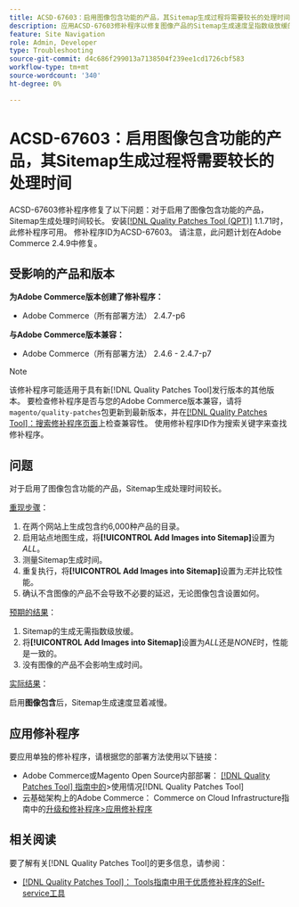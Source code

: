 ```yaml
---
title: ACSD-67603：启用图像包含功能的产品，其Sitemap生成过程将需要较长的处理时间
description: 应用ACSD-67603修补程序以修复图像产品的Sitemap生成速度呈指数级放缓的Adobe Commerce问题。
feature: Site Navigation
role: Admin, Developer
type: Troubleshooting
source-git-commit: d4c686f299013a7138504f239ee1cd1726cbf583
workflow-type: tm+mt
source-wordcount: '340'
ht-degree: 0%

---
```



# ACSD-67603：启用图像包含功能的产品，其Sitemap生成过程将需要较长的处理时间

ACSD-67603修补程序修复了以下问题：对于启用了图像包含功能的产品，Sitemap生成处理时间较长。 安装[[!DNL Quality Patches Tool (QPT)]](/help/tools/quality-patches-tool/quality-patches-tool-to-self-serve-quality-patches.md) 1.1.71时，此修补程序可用。 修补程序ID为ACSD-67603。 请注意，此问题计划在Adobe Commerce 2.4.9中修复。

## 受影响的产品和版本

**为Adobe Commerce版本创建了修补程序：**

* Adobe Commerce（所有部署方法） 2.4.7-p6

**与Adobe Commerce版本兼容：**

* Adobe Commerce（所有部署方法） 2.4.6 - 2.4.7-p7

>[!NOTE]
>
>该修补程序可能适用于具有新[!DNL Quality Patches Tool]发行版本的其他版本。 要检查修补程序是否与您的Adobe Commerce版本兼容，请将`magento/quality-patches`包更新到最新版本，并在[[!DNL Quality Patches Tool]：搜索修补程序页面](https://experienceleague.adobe.com/tools/commerce-quality-patches/index.html)上检查兼容性。 使用修补程序ID作为搜索关键字来查找修补程序。

## 问题

对于启用了图像包含功能的产品，Sitemap生成处理时间较长。

<u>重现步骤</u>：

1. 在两个网站上生成包含约6,000种产品的目录。
1. 启用站点地图生成，将&#x200B;**[!UICONTROL Add Images into Sitemap]**&#x200B;设置为&#x200B;*ALL*。
1. 测量Sitemap生成时间。
1. 重复执行，将&#x200B;**[!UICONTROL Add Images into Sitemap]**&#x200B;设置为&#x200B;*无*&#x200B;并比较性能。
1. 确认不含图像的产品不会导致不必要的延迟，无论图像包含设置如何。

<u>预期的结果</u>：

1. Sitemap的生成无需指数级放缓。
1. 将&#x200B;**[!UICONTROL Add Images into Sitemap]**&#x200B;设置为&#x200B;*ALL*&#x200B;还是&#x200B;*NONE*&#x200B;时，性能是一致的。
1. 没有图像的产品不会影响生成时间。

<u>实际结果</u>：

启用&#x200B;**图像包含**&#x200B;后，Sitemap生成速度显着减慢。

## 应用修补程序

要应用单独的修补程序，请根据您的部署方法使用以下链接：

* Adobe Commerce或Magento Open Source内部部署： [[!DNL Quality Patches Tool] 指南中的](/help/tools/quality-patches-tool/usage.md)>使用情况[!DNL Quality Patches Tool]
* 云基础架构上的Adobe Commerce： Commerce on Cloud Infrastructure指南中的[升级和修补程序>应用修补程序](https://experienceleague.adobe.com/docs/commerce-cloud-service/user-guide/develop/upgrade/apply-patches.html)

## 相关阅读

要了解有关[!DNL Quality Patches Tool]的更多信息，请参阅：

* [[!DNL Quality Patches Tool]： Tools指南中用于优质修补程序的Self-service工具](/help/tools/quality-patches-tool/quality-patches-tool-to-self-serve-quality-patches.md)
